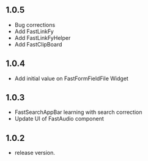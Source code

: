 ## 1.0.5
* Bug corrections
* Add FastLinkFy
* Add FastLinkFyHelper
* Add FastClipBoard

## 1.0.4

* Add initial value on FastFormFieldFile Widget

## 1.0.3

* FastSearchAppBar learning with search correction
* Update UI of FastAudio component


## 1.0.2

* release version.
